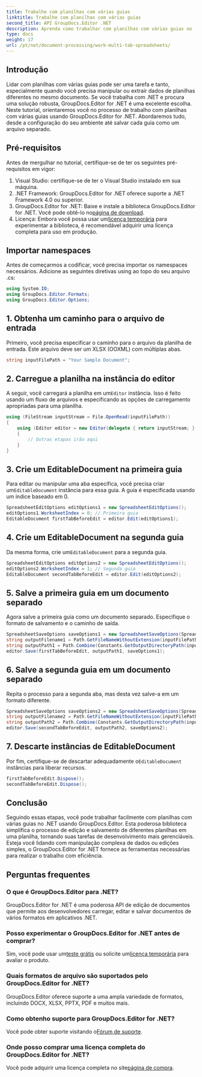 ```yaml
---
title: Trabalhe com planilhas com várias guias
linktitle: Trabalhe com planilhas com várias guias
second_title: API GroupDocs.Editor .NET
description: Aprenda como trabalhar com planilhas com várias guias no .NET usando GroupDocs.Editor. Guia passo a passo, exemplos de código e práticas recomendadas incluídas.
type: docs
weight: 17
url: /pt/net/document-processing/work-multi-tab-spreadsheets/
---
```

## Introdução
Lidar com planilhas com várias guias pode ser uma tarefa e tanto, especialmente quando você precisa manipular ou extrair dados de planilhas diferentes no mesmo documento. Se você trabalha com .NET e procura uma solução robusta, GroupDocs.Editor for .NET é uma excelente escolha. Neste tutorial, orientaremos você no processo de trabalho com planilhas com várias guias usando GroupDocs.Editor for .NET. Abordaremos tudo, desde a configuração do seu ambiente até salvar cada guia como um arquivo separado.
## Pré-requisitos
Antes de mergulhar no tutorial, certifique-se de ter os seguintes pré-requisitos em vigor:
1. Visual Studio: certifique-se de ter o Visual Studio instalado em sua máquina.
2. .NET Framework: GroupDocs.Editor for .NET oferece suporte a .NET Framework 4.0 ou superior.
3. GroupDocs.Editor for .NET: Baixe e instale a biblioteca GroupDocs.Editor for .NET. Você pode obtê-lo no[página de download](https://releases.groupdocs.com/editor/net/).
4.  Licença: Embora você possa usar um[licença temporária](https://purchase.groupdocs.com/temporary-license/) para experimentar a biblioteca, é recomendável adquirir uma licença completa para uso em produção.
## Importar namespaces
Antes de começarmos a codificar, você precisa importar os namespaces necessários. Adicione as seguintes diretivas using ao topo do seu arquivo .cs:
```csharp
using System.IO;
using GroupDocs.Editor.Formats;
using GroupDocs.Editor.Options;
```
## 1. Obtenha um caminho para o arquivo de entrada
Primeiro, você precisa especificar o caminho para o arquivo da planilha de entrada. Este arquivo deve ser um XLSX (OOXML) com múltiplas abas.
```csharp
string inputFilePath = "Your Sample Document";
```
## 2. Carregue a planilha na instância do editor
 A seguir, você carregará a planilha em um`Editor` instância. Isso é feito usando um fluxo de arquivos e especificando as opções de carregamento apropriadas para uma planilha.
```csharp
using (FileStream inputStream = File.OpenRead(inputFilePath))
{
    using (Editor editor = new Editor(delegate { return inputStream; }, delegate { return new SpreadsheetLoadOptions(); }))
    {
        // Outras etapas irão aqui
    }
}
```
## 3. Crie um EditableDocument na primeira guia
 Para editar ou manipular uma aba específica, você precisa criar um`EditableDocument` instância para essa guia. A guia é especificada usando um índice baseado em 0.
```csharp
SpreadsheetEditOptions editOptions1 = new SpreadsheetEditOptions();
editOptions1.WorksheetIndex = 0; // Primeira guia
EditableDocument firstTabBeforeEdit = editor.Edit(editOptions1);
```
## 4. Crie um EditableDocument na segunda guia
 Da mesma forma, crie um`EditableDocument` para a segunda guia.
```csharp
SpreadsheetEditOptions editOptions2 = new SpreadsheetEditOptions();
editOptions2.WorksheetIndex = 1; // Segunda guia
EditableDocument secondTabBeforeEdit = editor.Edit(editOptions2);
```
## 5. Salve a primeira guia em um documento separado
Agora salve a primeira guia como um documento separado. Especifique o formato de salvamento e o caminho de saída.
```csharp
SpreadsheetSaveOptions saveOptions1 = new SpreadsheetSaveOptions(SpreadsheetFormats.Xlsm);
string outputFilename1 = Path.GetFileNameWithoutExtension(inputFilePath) + "_tab1.xlsm";
string outputPath1 = Path.Combine(Constants.GetOutputDirectoryPath(inputFilePath), outputFilename1);
editor.Save(firstTabBeforeEdit, outputPath1, saveOptions1);
```
## 6. Salve a segunda guia em um documento separado
Repita o processo para a segunda aba, mas desta vez salve-a em um formato diferente.
```csharp
SpreadsheetSaveOptions saveOptions2 = new SpreadsheetSaveOptions(SpreadsheetFormats.Xlsb);
string outputFilename2 = Path.GetFileNameWithoutExtension(inputFilePath) + "_tab2.xlsb";
string outputPath2 = Path.Combine(Constants.GetOutputDirectoryPath(inputFilePath), outputFilename2);
editor.Save(secondTabBeforeEdit, outputPath2, saveOptions2);
```
## 7. Descarte instâncias de EditableDocument
 Por fim, certifique-se de descartar adequadamente o`EditableDocument` instâncias para liberar recursos.
```csharp
firstTabBeforeEdit.Dispose();
secondTabBeforeEdit.Dispose();
```

## Conclusão
Seguindo essas etapas, você pode trabalhar facilmente com planilhas com várias guias no .NET usando GroupDocs.Editor. Esta poderosa biblioteca simplifica o processo de edição e salvamento de diferentes planilhas em uma planilha, tornando suas tarefas de desenvolvimento mais gerenciáveis. Esteja você lidando com manipulação complexa de dados ou edições simples, o GroupDocs.Editor for .NET fornece as ferramentas necessárias para realizar o trabalho com eficiência.
## Perguntas frequentes
### O que é GroupDocs.Editor para .NET?
GroupDocs.Editor for .NET é uma poderosa API de edição de documentos que permite aos desenvolvedores carregar, editar e salvar documentos de vários formatos em aplicativos .NET.
### Posso experimentar o GroupDocs.Editor for .NET antes de comprar?
 Sim, você pode usar um[teste grátis](https://releases.groupdocs.com/) ou solicite um[licença temporária](https://purchase.groupdocs.com/temporary-license/) para avaliar o produto.
### Quais formatos de arquivo são suportados pelo GroupDocs.Editor for .NET?
GroupDocs.Editor oferece suporte a uma ampla variedade de formatos, incluindo DOCX, XLSX, PPTX, PDF e muitos mais.
### Como obtenho suporte para GroupDocs.Editor for .NET?
 Você pode obter suporte visitando o[Fórum de suporte](https://forum.groupdocs.com/c/editor/20).
### Onde posso comprar uma licença completa do GroupDocs.Editor for .NET?
 Você pode adquirir uma licença completa no site[página de compra](https://purchase.groupdocs.com/buy).